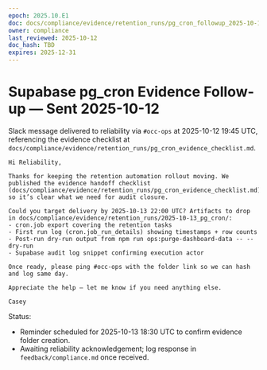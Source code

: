 ```yaml
---
epoch: 2025.10.E1
doc: docs/compliance/evidence/retention_runs/pg_cron_followup_2025-10-12.md
owner: compliance
last_reviewed: 2025-10-12
doc_hash: TBD
expires: 2025-12-31
---
```

# Supabase pg_cron Evidence Follow-up — Sent 2025-10-12

Slack message delivered to reliability via `#occ-ops` at 2025-10-12 19:45 UTC, referencing the evidence checklist at `docs/compliance/evidence/retention_runs/pg_cron_evidence_checklist.md`.

```
Hi Reliability,

Thanks for keeping the retention automation rollout moving. We published the evidence handoff checklist (docs/compliance/evidence/retention_runs/pg_cron_evidence_checklist.md) so it’s clear what we need for audit closure.

Could you target delivery by 2025-10-13 22:00 UTC? Artifacts to drop in docs/compliance/evidence/retention_runs/2025-10-13_pg_cron/:
- cron.job export covering the retention tasks
- First run log (cron.job_run_details) showing timestamps + row counts
- Post-run dry-run output from npm run ops:purge-dashboard-data -- --dry-run
- Supabase audit log snippet confirming execution actor

Once ready, please ping #occ-ops with the folder link so we can hash and log same day.

Appreciate the help — let me know if you need anything else.

Casey
```

Status:
- Reminder scheduled for 2025-10-13 18:30 UTC to confirm evidence folder creation.
- Awaiting reliability acknowledgement; log response in `feedback/compliance.md` once received.
